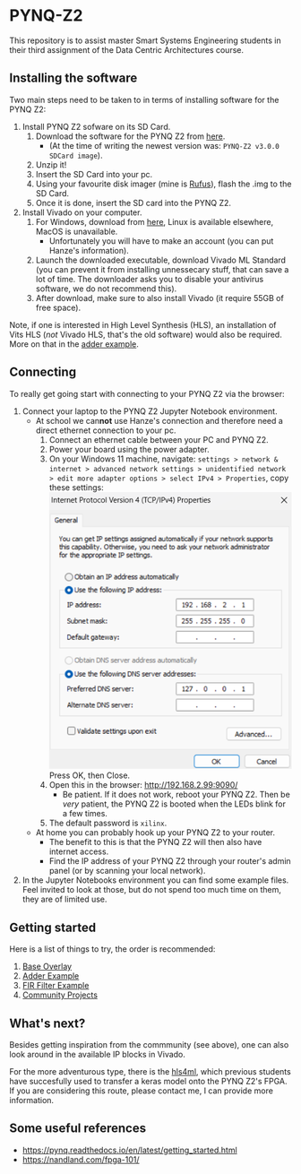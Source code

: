 # PYNQ-Z2

This repository is to assist master Smart Systems Engineering students in their third assignment of the Data Centric Architectures course.

## Installing the software

Two main steps need to be taken to in terms of installing software for the PYNQ Z2:

1. Install PYNQ Z2 sofware on its SD Card.
   1. Download the software for the PYNQ Z2 from [here](https://github.com/Xilinx/PYNQ/releases).
      - (At the time of writing the newest version was: `PYNQ-Z2 v3.0.0 SDCard image`).
   1. Unzip it!
   1. Insert the SD Card into your pc.
   1. Using your favourite disk imager (mine is [Rufus](https://rufus.ie/en/)), flash the .img to the SD Card.
   1. Once it is done, insert the SD card into the PYNQ Z2.
2. Install Vivado on your computer.
    1. For Windows, download from [here](https://www.xilinx.com/support/download/index.html/content/xilinx/en/downloadNav/vivado-design-tools.html), Linux is available elsewhere, MacOS is unavailable.
        - Unfortunately you will have to make an account (you can put Hanze's information).
    2. Launch the downloaded executable, download Vivado ML Standard (you can prevent it from installing unnessecary stuff, that can save a lot of time. The downloader asks you to disable your antivirus software, we do not recommend this).
    3. After download, make sure to also install Vivado (it require 55GB of free space).

Note, if one is interested in High Level Synthesis (HLS), an installation of Vits HLS (*not* Vivado HLS, that's the old software) would also be required. More on that in the [adder example](/adder/).

## Connecting

To really get going start with connecting to your PYNQ Z2 via the browser:
1. Connect your laptop to the PYNQ Z2 Jupyter Notebook environment.
      - At school we can**not** use Hanze's connection and therefore need a direct ethernet connection to your pc.
          1. Connect an ethernet cable between your PC and PYNQ Z2.
          1. Power your board using the power adapter.
          1. On your Windows 11 machine, navigate: `settings > network & internet > advanced network settings > unidentified network > edit more adapter options > select IPv4 > Properties`, copy these settings: ![](ethernet_settings_at_Hanze.png)
          Press OK, then Close.
          1. Open this in the browser: http://192.168.2.99:9090/
              - Be patient. If it does not work, reboot your PYNQ Z2. Then be _very_ patient, the PYNQ Z2 is booted when the LEDs blink for a few times.
          1. The default password is `xilinx`.
      - At home you can probably hook up your PYNQ Z2 to your router.
          - The benefit to this is that the PYNQ Z2 will then also have internet access.
          - Find the IP address of your PYNQ Z2 through your router's admin panel (or by scanning your local network).
2. In the Jupyter Notebooks environment you can find some example files. Feel invited to look at those, but do not spend too much time on them, they are of limited use.

## Getting started

Here is a list of things to try, the order is recommended:
1. [Base Overlay](/base_overlay/)
1. [Adder Example](/adder/)
1. [FIR Filter Example](/FIR_filter/)
1. [Community Projects](/community_projects/)

## What's next?

Besides getting inspiration from the commmunity (see above), one can also look around in the available IP blocks in Vivado.

For the more adventurous type, there is the [hls4ml](https://fastmachinelearning.org/hls4ml/), which previous students have succesfully used to transfer a keras model onto the PYNQ Z2's FPGA. If you are considering this route, please contact me, I can provide more information.  

## Some useful references

- https://pynq.readthedocs.io/en/latest/getting_started.html
- https://nandland.com/fpga-101/